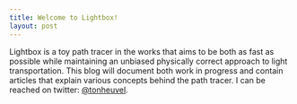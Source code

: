 ```yaml
---
title: Welcome to Lightbox!
layout: post
---
```


Lightbox is a toy path tracer in the works that aims to be both as fast as possible while maintaining an unbiased physically correct approach to light transportation. This blog will document both work in progress and contain articles that explain various concepts behind the path tracer. I can be reached on twitter: <a href="https://twitter.com/tonheuvel">@tonheuvel</a>.
